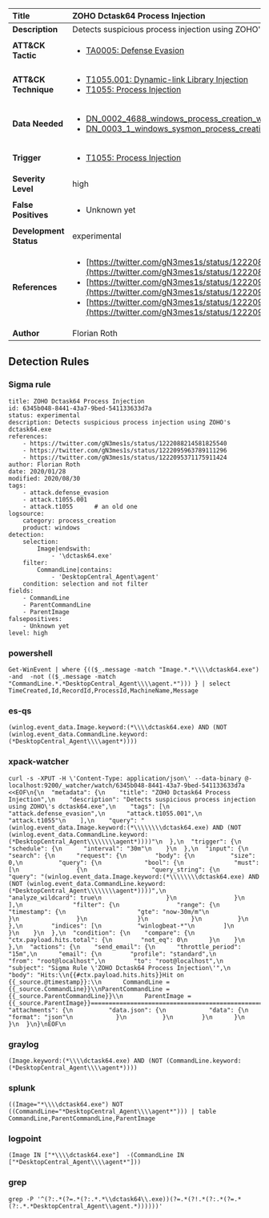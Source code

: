 | Title                    | ZOHO Dctask64 Process Injection       |
|:-------------------------|:------------------|
| **Description**          | Detects suspicious process injection using ZOHO's dctask64.exe |
| **ATT&amp;CK Tactic**    |  <ul><li>[TA0005: Defense Evasion](https://attack.mitre.org/tactics/TA0005)</li></ul>  |
| **ATT&amp;CK Technique** | <ul><li>[T1055.001: Dynamic-link Library Injection](https://attack.mitre.org/techniques/T1055.001)</li><li>[T1055: Process Injection](https://attack.mitre.org/techniques/T1055)</li></ul>  |
| **Data Needed**          | <ul><li>[DN_0002_4688_windows_process_creation_with_commandline](../Data_Needed/DN_0002_4688_windows_process_creation_with_commandline.md)</li><li>[DN_0003_1_windows_sysmon_process_creation](../Data_Needed/DN_0003_1_windows_sysmon_process_creation.md)</li></ul>  |
| **Trigger**              | <ul><li>[T1055: Process Injection](../Triggers/T1055.md)</li></ul>  |
| **Severity Level**       | high |
| **False Positives**      | <ul><li>Unknown yet</li></ul>  |
| **Development Status**   | experimental |
| **References**           | <ul><li>[https://twitter.com/gN3mes1s/status/1222088214581825540](https://twitter.com/gN3mes1s/status/1222088214581825540)</li><li>[https://twitter.com/gN3mes1s/status/1222095963789111296](https://twitter.com/gN3mes1s/status/1222095963789111296)</li><li>[https://twitter.com/gN3mes1s/status/1222095371175911424](https://twitter.com/gN3mes1s/status/1222095371175911424)</li></ul>  |
| **Author**               | Florian Roth |


## Detection Rules

### Sigma rule

```
title: ZOHO Dctask64 Process Injection
id: 6345b048-8441-43a7-9bed-541133633d7a
status: experimental
description: Detects suspicious process injection using ZOHO's dctask64.exe
references:
    - https://twitter.com/gN3mes1s/status/1222088214581825540
    - https://twitter.com/gN3mes1s/status/1222095963789111296
    - https://twitter.com/gN3mes1s/status/1222095371175911424
author: Florian Roth
date: 2020/01/28
modified: 2020/08/30
tags:
    - attack.defense_evasion
    - attack.t1055.001
    - attack.t1055      # an old one
logsource:
    category: process_creation
    product: windows
detection:
    selection:
        Image|endswith:
            - '\dctask64.exe'
    filter:
        CommandLine|contains:
            - 'DesktopCentral_Agent\agent'
    condition: selection and not filter
fields:
    - CommandLine
    - ParentCommandLine
    - ParentImage
falsepositives:
    - Unknown yet
level: high

```





### powershell
    
```
Get-WinEvent | where {(($_.message -match "Image.*.*\\\\dctask64.exe") -and  -not (($_.message -match "CommandLine.*.*DesktopCentral_Agent\\\\agent.*"))) } | select TimeCreated,Id,RecordId,ProcessId,MachineName,Message
```


### es-qs
    
```
(winlog.event_data.Image.keyword:(*\\\\dctask64.exe) AND (NOT (winlog.event_data.CommandLine.keyword:(*DesktopCentral_Agent\\\\agent*))))
```


### xpack-watcher
    
```
curl -s -XPUT -H \'Content-Type: application/json\' --data-binary @- localhost:9200/_watcher/watch/6345b048-8441-43a7-9bed-541133633d7a <<EOF\n{\n  "metadata": {\n    "title": "ZOHO Dctask64 Process Injection",\n    "description": "Detects suspicious process injection using ZOHO\'s dctask64.exe",\n    "tags": [\n      "attack.defense_evasion",\n      "attack.t1055.001",\n      "attack.t1055"\n    ],\n    "query": "(winlog.event_data.Image.keyword:(*\\\\\\\\dctask64.exe) AND (NOT (winlog.event_data.CommandLine.keyword:(*DesktopCentral_Agent\\\\\\\\agent*))))"\n  },\n  "trigger": {\n    "schedule": {\n      "interval": "30m"\n    }\n  },\n  "input": {\n    "search": {\n      "request": {\n        "body": {\n          "size": 0,\n          "query": {\n            "bool": {\n              "must": [\n                {\n                  "query_string": {\n                    "query": "(winlog.event_data.Image.keyword:(*\\\\\\\\dctask64.exe) AND (NOT (winlog.event_data.CommandLine.keyword:(*DesktopCentral_Agent\\\\\\\\agent*))))",\n                    "analyze_wildcard": true\n                  }\n                }\n              ],\n              "filter": {\n                "range": {\n                  "timestamp": {\n                    "gte": "now-30m/m"\n                  }\n                }\n              }\n            }\n          }\n        },\n        "indices": [\n          "winlogbeat-*"\n        ]\n      }\n    }\n  },\n  "condition": {\n    "compare": {\n      "ctx.payload.hits.total": {\n        "not_eq": 0\n      }\n    }\n  },\n  "actions": {\n    "send_email": {\n      "throttle_period": "15m",\n      "email": {\n        "profile": "standard",\n        "from": "root@localhost",\n        "to": "root@localhost",\n        "subject": "Sigma Rule \'ZOHO Dctask64 Process Injection\'",\n        "body": "Hits:\\n{{#ctx.payload.hits.hits}}Hit on {{_source.@timestamp}}:\\n      CommandLine = {{_source.CommandLine}}\\nParentCommandLine = {{_source.ParentCommandLine}}\\n      ParentImage = {{_source.ParentImage}}================================================================================\\n{{/ctx.payload.hits.hits}}",\n        "attachments": {\n          "data.json": {\n            "data": {\n              "format": "json"\n            }\n          }\n        }\n      }\n    }\n  }\n}\nEOF\n
```


### graylog
    
```
(Image.keyword:(*\\\\dctask64.exe) AND (NOT (CommandLine.keyword:(*DesktopCentral_Agent\\\\agent*))))
```


### splunk
    
```
((Image="*\\\\dctask64.exe") NOT ((CommandLine="*DesktopCentral_Agent\\\\agent*"))) | table CommandLine,ParentCommandLine,ParentImage
```


### logpoint
    
```
(Image IN ["*\\\\dctask64.exe"]  -(CommandLine IN ["*DesktopCentral_Agent\\\\agent*"]))
```


### grep
    
```
grep -P '^(?:.*(?=.*(?:.*.*\\dctask64\\.exe))(?=.*(?!.*(?:.*(?=.*(?:.*.*DesktopCentral_Agent\\agent.*))))))'
```



